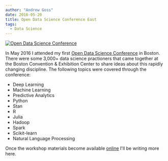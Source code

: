 ```yaml
---
author: "Andrew Goss"
date: 2016-05-20
title: Open Data Science Conference East
tags:
  - Data Science
---
```

<a href="https://www.odsc.com/boston" target="_blank">![Open Data Science Conference](/img/post/odsc.png "Open Data Science Conference")</a><br>

In May 2016 I attended my first <a href="https://www.odsc.com" target="_blank">Open Data Science Conference</a> in Boston. There were some 3,000+ data science practioners that came together at the Boston Convention & Exhibition Center to share ideas about this rapidly changing discipline. The following topics were covered through the conference:

* Deep Learning
* Machine Learning
* Predictive Analytics
* Python
* Stan
* R
* Julia
* Hadoop
* Spark
* Scikit-learn
* Natural Language Processing

Once the workshop materials become available <a href="https://www.opendatascience.com" target="_blank">online</a> I'll be writing more here.